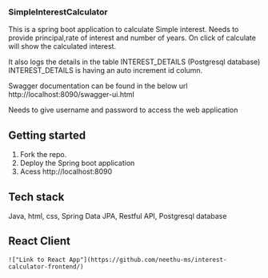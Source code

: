 ### SimpleInterestCalculator
This is a spring boot application to calculate Simple interest. Needs to provide principal,rate of interest and number of years. On click of calculate will show the calculated interest.

It also logs the details  in the table INTEREST_DETAILS (Postgresql database)
INTEREST_DETAILS is having an auto increment id column.

Swagger documentation can be found in the below url 
http://localhost:8090/swagger-ui.html

Needs to give username and password to access the web application 

## Getting started

1. Fork the repo. 
2. Deploy the Spring boot application
3. Acess http://localhost:8090


## Tech stack

   Java, html, css, Spring Data JPA, Restful API, Postgresql database


## React Client 

    !["Link to React App"](https://github.com/neethu-ms/interest-calculator-frontend/)
